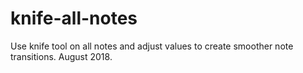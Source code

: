 # knife-all-notes
Use knife tool on all notes and adjust values to create smoother note transitions. August 2018.
